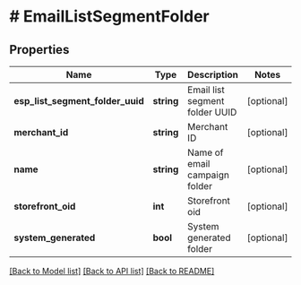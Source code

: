 # # EmailListSegmentFolder

## Properties

Name | Type | Description | Notes
------------ | ------------- | ------------- | -------------
**esp_list_segment_folder_uuid** | **string** | Email list segment folder UUID | [optional]
**merchant_id** | **string** | Merchant ID | [optional]
**name** | **string** | Name of email campaign folder | [optional]
**storefront_oid** | **int** | Storefront oid | [optional]
**system_generated** | **bool** | System generated folder | [optional]

[[Back to Model list]](../../README.md#models) [[Back to API list]](../../README.md#endpoints) [[Back to README]](../../README.md)
